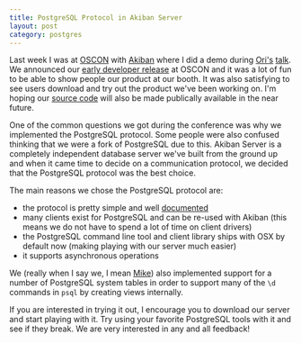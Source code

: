 ```yaml
--- 
title: PostgreSQL Protocol in Akiban Server
layout: post
category: postgres
---
```


Last week I was at [OSCON][oscon_link] with [Akiban][akiban_link] where I did a
demo during [Ori's][ori_link] [talk][oscon_slides].
We announced our [early developer release][download_link] at OSCON and it was
a lot of fun to be able to show people our product at our booth. It was also 
satisfying to see users download and try out the product we've been working on.
I'm hoping our [source code][code_link] will also be made publically available 
in the near future.

One of the common questions we got during the conference was why we implemented
the PostgreSQL protocol. Some people were also confused thinking that we were a
fork of PostgreSQL due to this. Akiban Server is a completely independent database
server we've built from the ground up and when it came time to decide on a 
communication protocol, we decided that the PostgreSQL protocol was the best
choice.

The main reasons we chose the PostgreSQL protocol are:

 * the protocol is pretty simple and well [documented][proto_link]
 * many clients exist for PostgreSQL and can be re-used with Akiban (this means
   we do not have to spend a lot of time on client drivers)
 * the PostgreSQL command line tool and client library ships with OSX by default now
   (making playing with our server much easier)
 * it supports asynchronous operations

We (really when I say we, I mean [Mike][mike_link]) also implemented support
for a number of PostgreSQL system tables in order to support many of the `\d`
commands in `psql` by creating views internally.

If you are interested in trying it out, I encourage you to download our 
server and start playing with it. Try using your favorite PostgreSQL tools with
it and see if they break. We are very interested in any and all feedback!

[oscon_link]:    http://www.oscon.com/oscon2012
[akiban_link]:   http://www.akiban.com/
[ori_link]:      http://renormalize.org/
[oscon_slides]:  http://www.oscon.com/oscon2012/public/schedule/detail/26439
[download_link]: http://www.akiban.com/download-akiban-server
[code_link]:     http://launchpad.net/akiban
[proto_link]:    http://www.postgresql.org/docs/9.1/static/protocol.html
[mike_link]:     http://www.akiban.com/profile/mike-mcmahon

